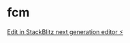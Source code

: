 # fcm

[Edit in StackBlitz next generation editor ⚡️](https://stackblitz.com/~/github.com/muchemi-crypto/fcm)
